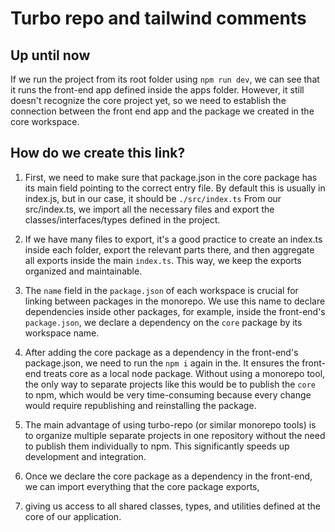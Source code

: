 # Turbo repo and tailwind comments


## Up until now

If we run the project from its root folder using `npm run dev`, we can see that it runs the front-end app defined
inside the apps folder. However, it still doesn't recognize the core project yet, so we need to establish the connection
between the front end app and the package we created in the core workspace.

## How do we create this link?

1. First, we need to make sure that package.json in the core package has its main field pointing to the correct entry file.
By default this is usually in index.js, but in our case, it should be `./src/index.ts`
From our src/index.ts, we import all the necessary files and export the classes/interfaces/types defined in the project.

2. If we have many files to export, it's a good practice to create an index.ts inside each folder, export the relevant parts
there, and then aggregate all exports inside the main `index.ts`. This way, we keep the exports organized and maintainable.

3. The `name` field in the `package.json` of each workspace is crucial for linking between packages in the monorepo. We
use this name to declare dependencies inside other packages, for example, inside the front-end's `package.json`, we declare
a dependency on the `core` package by its workspace name.

4. After adding the core package as a dependency in the front-end's package.json, we need to run the `npm i` again in the.
It ensures the front-end treats core as a local node package.
Without using a monorepo tool, the only way to separate projects like this would be to publish the `core` to npm, which
would be very time-consuming because every change would require republishing and reinstalling the package.

5. The main advantage of using turbo-repo (or similar monorepo tools) is to organize multiple separate projects in one
repository without the need to publish them individually to npm. This significantly speeds up development and integration.

6. Once we declare the core package as a dependency in the front-end, we can import everything that the core package exports,
7.  giving us access to all shared classes, types, and utilities defined at the core of our application.




